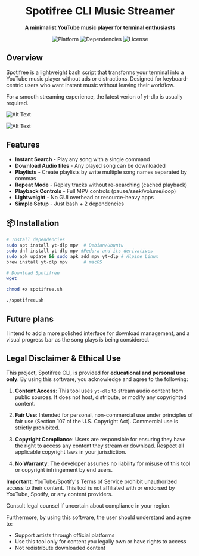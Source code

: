 <h1 align="center">Spotifree CLI Music Streamer</h1>
<p align="center">
  <strong>A minimalist YouTube music player for terminal enthusiasts</strong>
</p>

<div align="center">
  <img src="https://img.shields.io/badge/Platform-Linux%20%7C%20macOS%20%7C%20WSL-blue" alt="Platform">
  <img src="https://img.shields.io/badge/Dependencies-yt--dlp%20%7C%20mpv-green" alt="Dependencies">
  <img src="https://img.shields.io/badge/License-MIT-yellow" alt="License">
</div>

## Overview

Spotifree is a lightweight bash script that transforms your terminal into a YouTube music player without ads or distractions. Designed for keyboard-centric users who want instant music without leaving their workflow. 

For a smooth streaming experience, the latest verion of yt-dlp is usually required.

![Alt Text](https://github.com/Abstract-AA/Spotifree-CLI/blob/7e0ed110bd336636fcee4a5c40ef7b6c8367123a/Screenshot%20from%202025-07-10%2019-34-15.png)

![Alt Text](https://github.com/Abstract-AA/Spotifree-CLI/blob/7e0ed110bd336636fcee4a5c40ef7b6c8367123a/Screenshot%20from%202025-07-10%2019-42-16.png)


## Features

- **Instant Search** - Play any song with a single command
- **Download Audio files** - Any played song can be downloaded
- **Playlists** - Create playlists by write multiple song names separated by commas
- **Repeat Mode** - Replay tracks without re-searching (cached playback)
- **Playback Controls** - Full MPV controls (pause/seek/volume/loop)
- **Lightweight** - No GUI overhead or resource-heavy apps
- **Simple Setup** - Just bash + 2 dependencies

## 📦 Installation

```bash
# Install dependencies
sudo apt install yt-dlp mpv  # Debian/Ubuntu
sudo dnf install yt-dlp mpv #Fedora and its derivatives
sudo apk update && sudo apk add mpv yt-dlp # Alpine Linux
brew install yt-dlp mpv      # macOS

# Download Spotifree
wget 
     
chmod +x spotifree.sh

./spotifree.sh

```

## Future plans

I intend to add a more polished interface for download management, and a visual progress bar as the song plays is being considered.

## Legal Disclaimer & Ethical Use

This project, Spotifree CLI, is provided for **educational and personal use only**. By using this software, you acknowledge and agree to the following:

1. **Content Access**: This tool uses `yt-dlp` to stream audio content from public sources. It does not host, distribute, or modify any copyrighted content.

2. **Fair Use**: Intended for personal, non-commercial use under principles of fair use (Section 107 of the U.S. Copyright Act). Commercial use is strictly prohibited.

3. **Copyright Compliance**: Users are responsible for ensuring they have the right to access any content they stream or download. Respect all applicable copyright laws in your jurisdiction.

4. **No Warranty**: The developer assumes no liability for misuse of this tool or copyright infringement by end users.

**Important**: YouTube/Spotify's Terms of Service prohibit unauthorized access to their content. This tool is not affiliated with or endorsed by YouTube, Spotify, or any content providers.

Consult legal counsel if uncertain about compliance in your region.

Furthermore, by using this software, the user should understand and agree to:
- Support artists through official platforms
- Use this tool only for content you legally own or have rights to access
- Not redistribute downloaded content
